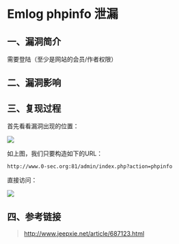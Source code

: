 Emlog phpinfo 泄漏
==================

一、漏洞简介
------------

需要登陆（至少是网站的会员/作者权限）

二、漏洞影响
------------

三、复现过程
------------

首先看看漏洞出现的位置：

![](./resource/Emlogphpinfo泄漏/media/rId24.png)

如上图，我们只要构造如下的URL：

    http://www.0-sec.org:81/admin/index.php?action=phpinfo

直接访问：

![](./resource/Emlogphpinfo泄漏/media/rId25.png)

四、参考链接
------------

> http://www.jeepxie.net/article/687123.html
